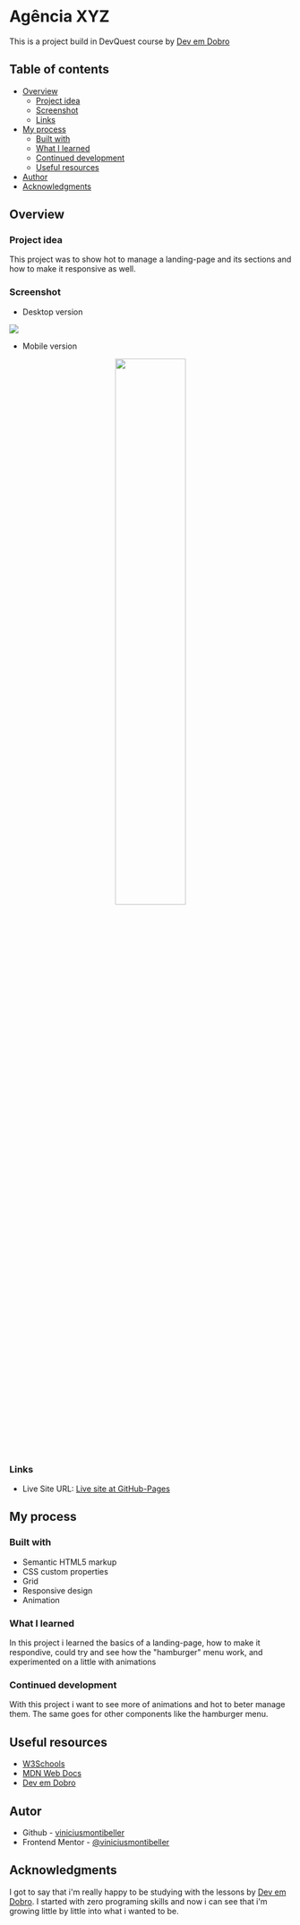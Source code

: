 # Agência XYZ

This is a project build in DevQuest course by [Dev em Dobro](https://github.com/devemdobro)

## Table of contents

- [Overview](#overview)
  - [Project idea](#project-idea)
  - [Screenshot](#screenshot)
  - [Links](#links)
- [My process](#my-process)
  - [Built with](#built-with)
  - [What I learned](#what-i-learned)
  - [Continued development](#continued-development)
  - [Useful resources](#useful-resources)
- [Author](#author)
- [Acknowledgments](#acknowledgments)

## Overview

### Project idea

This project was to show hot to manage a landing-page and its sections and how to make it responsive as well.

### Screenshot

- Desktop version

<img src="./gifs-to-readme/desktopxyz.gif">

- Mobile version

<p align="center">
<img src="./gifs-to-readme/mobilexyz.gif" width="50%">
</p>

### Links

- Live Site URL: [Live site at GitHub-Pages](https://viniciusmontibeller.github.io/landing-page-agencia-xyz/)

## My process

### Built with

- Semantic HTML5 markup
- CSS custom properties
- Grid
- Responsive design
- Animation

### What I learned

In this project i learned the basics of a landing-page, how to make it respondive, could try and see how the "hamburger" menu work, and experimented on a little with animations

### Continued development

With this project i want to see more of animations and hot to beter manage them. The same goes for other components like the hamburger menu.

## Useful resources

 - [W3Schools](https://www.w3schools.com/)
 - [MDN Web Docs](https://developer.mozilla.org/en-US/)
 - [Dev em Dobro](https://github.com/devemdobro)

## Autor
 - Github - [viniciusmontibeller](https://github.com/viniciusmontibeller)
 - Frontend Mentor - [@viniciusmontibeller](https://www.frontendmentor.io/profile/viniciusmontibeller)

 ## Acknowledgments

I got to say that i'm really happy to be studying with the lessons by [Dev em Dobro](https://github.com/devemdobro). I started with zero programing skills and now i can see that i'm growing little by little into what i wanted to be.